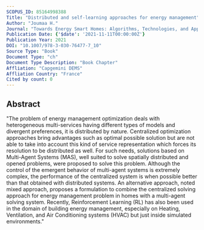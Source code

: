 ```yaml
---
SCOPUS_ID: 85164998388
Title: "Distributed and self-learning approaches for energy management"
Author: "Joumaa H."
Journal: "Towards Energy Smart Homes: Algorithms, Technologies, and Applications"
Publication Date: {'$date': '2021-11-11T00:00:00Z'}
Publication Year: 2021
DOI: "10.1007/978-3-030-76477-7_10"
Source Type: "Book"
Document Type: "ch"
Document Type Description: "Book Chapter"
Affliation: "Capgemini DEMS"
Affliation Country: "France"
Cited by count: 0
---
```


## Abstract
"The problem of energy management optimization deals with heterogeneous multi-services having different types of models and divergent preferences, it is distributed by nature. Centralized optimization approaches bring advantages such as optimal possible solution but are not able to take into account this kind of service representation which forces its resolution to be distributed as well. For such needs, solutions based on Multi-Agent Systems (MAS), well suited to solve spatially distributed and opened problems, were proposed to solve this problem. Although the control of the emergent behavior of multi-agent systems is extremely complex, the performance of the centralized system is when possible better than that obtained with distributed systems. An alternative approach, noted mixed approach, proposes a formulation to combine the centralized solving approach for energy management problem in homes with a multi-agent solving system. Recently, Reinforcement Learning (RL) has also been used in the domain of building energy management, especially on Heating, Ventilation, and Air Conditioning systems (HVAC) but just inside simulated environments."
